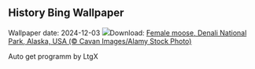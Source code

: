 ## History Bing Wallpaper
Wallpaper date: 2024-12-03
![](https://www.bing.com/th?id=OHR.SnowMoose_EN-CA6422097332_UHD.jpg&w=1000)Download: [Female moose, Denali National Park, Alaska, USA (© Cavan Images/Alamy Stock Photo)](https://www.bing.com/th?id=OHR.SnowMoose_EN-CA6422097332_UHD.jpg)

Auto get programm by LtgX
